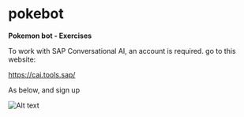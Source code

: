 # pokebot

**Pokemon bot - Exercises**

To work with SAP Conversational AI, an account is required. 
go to this website:

https://cai.tools.sap/

As below, and sign up

![Alt text](/../screenshots/Picture1b.png?raw=true "")
